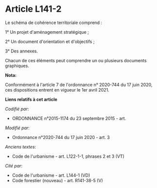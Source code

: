 # Article L141-2

Le schéma de cohérence territoriale comprend :

1° Un projet d'aménagement stratégique ;

2° Un document d'orientation et d'objectifs ;

3° Des annexes.

Chacun de ces éléments peut comprendre un ou plusieurs documents graphiques.

**Nota:**

Conformément à l'article 7 de l'ordonnance n° 2020-744 du 17 juin 2020, ces dispositions entrent en vigueur le 1er avril
2021.

**Liens relatifs à cet article**

_Codifié par_:

  - ORDONNANCE n°2015-1174 du 23 septembre 2015 - art.

_Modifié par_:

  - Ordonnance n°2020-744 du 17 juin 2020 - art. 3

_Anciens textes_:

  - Code de l'urbanisme - art. L122-1-1, phrases 2 et 3 (VT)

_Cité par_:

  - Code de l'urbanisme - art. L144-1 (VD)
  - Code forestier (nouveau) - art. R141-38-5 (V)
